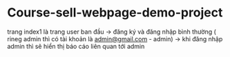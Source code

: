 # Course-sell-webpage-demo-project

trang index1 là trang user ban đầu -> đăng ký và đăng nhập bình thường ( rineg admin thì có tài khoản là admin@gmail.com - admin) -> khi đăng nhập admin thì sẽ hiển thị báo cáo liên quan tới admin
